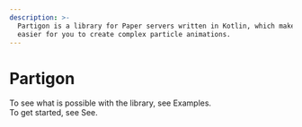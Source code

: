 ```yaml
---
description: >-
  Partigon is a library for Paper servers written in Kotlin, which make it
  easier for you to create complex particle animations.
---
```


# Partigon

To see what is possible with the library, see Examples.\
To get started, see See.

